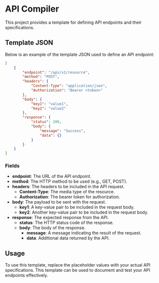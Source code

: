 # API Compiler

This project provides a template for defining API endpoints and their specifications.

## Template JSON

Below is an example of the template JSON used to define an API endpoint:

```json
[
    {
        "endpoint": "/api/v1/resource",
        "method": "POST",
        "headers": {
            "Content-Type": "application/json",
            "Authorization": "Bearer <token>"
        },
        "body": {
            "key1": "value1",
            "key2": "value2"
        },
        "response": {
            "status": 200,
            "body": {
                "message": "Success",
                "data": {}
            }
        }
    }
]
```

### Fields

- **endpoint**: The URL of the API endpoint.
- **method**: The HTTP method to be used (e.g., GET, POST).
- **headers**: The headers to be included in the API request.
    - **Content-Type**: The media type of the resource.
    - **Authorization**: The bearer token for authorization.
- **body**: The payload to be sent with the request.
    - **key1**: A key-value pair to be included in the request body.
    - **key2**: Another key-value pair to be included in the request body.
- **response**: The expected response from the API.
    - **status**: The HTTP status code of the response.
    - **body**: The body of the response.
        - **message**: A message indicating the result of the request.
        - **data**: Additional data returned by the API.

## Usage

To use this template, replace the placeholder values with your actual API specifications. This template can be used to document and test your API endpoints effectively.
